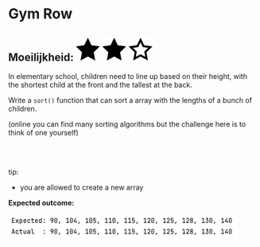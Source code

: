 # Gym Row
## Moeilijkheid: ![Filled](../resources/star-filled.svg) ![Outlined](../resources/star-filled.svg) ![Outlined](../resources/star-outlined.svg)

In elementary school, children need to line up based on their height, with the shortest child at the front and the tallest at the back.

Write a  `sort()` function that can sort a array with the lengths of a bunch of children.

(online you can find many sorting algorithms but the challenge here is to think of one yourself)

<br/>
<br/>

tip:
- you are allowed to create a new array

**Expected outcome:**

![](sample_output.png)

